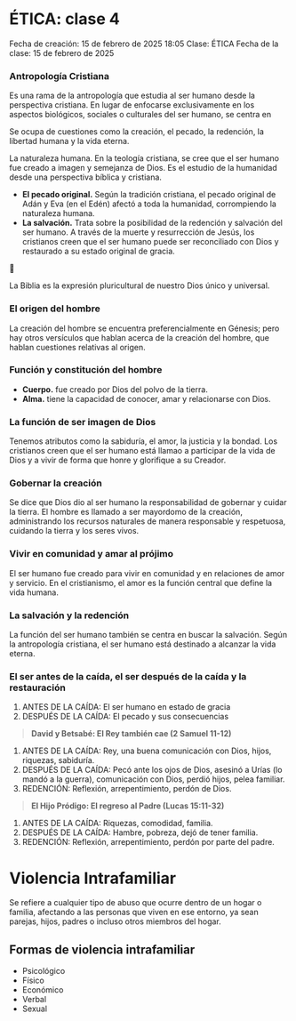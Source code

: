 # ÉTICA: clase 4

Fecha de creación: 15 de febrero de 2025 18:05
Clase: ÉTICA
Fecha de la clase: 15 de febrero de 2025

### Antropología Cristiana

Es una rama de la antropología que estudia al ser humano desde la perspectiva cristiana. En lugar de enfocarse exclusivamente en los aspectos biológicos, sociales o culturales del ser humano, se centra en 

Se ocupa de cuestiones como la creación, el pecado, la redención, la libertad humana y la vida eterna.

La naturaleza humana. En la teología cristiana, se cree que el ser humano fue creado a imagen y semejanza de Dios. Es el estudio de la humanidad desde una perspectiva bíblica y cristiana.

- **El pecado original.** Según la tradición cristiana, el pecado original de Adán y Eva (en el Edén) afectó a toda la humanidad, corrompiendo la naturaleza humana.
- **La salvación.** Trata sobre la posibilidad de la redención y salvación del ser humano. A través de la muerte y resurrección de Jesús, los cristianos creen que el ser humano puede ser reconciliado con Dios y restaurado a su estado original de gracia.

<aside>
📝

La Biblia es la expresión pluricultural de nuestro Dios único y universal.

</aside>

### El origen del hombre

La creación del hombre se encuentra preferencialmente en Génesis; pero hay otros versículos que hablan acerca de la creación del hombre, que hablan cuestiones relativas al origen.

### Función y constitución del hombre

- **Cuerpo.** fue creado por Dios del polvo de la tierra.
- **Alma.** tiene la capacidad de conocer, amar y relacionarse con Dios.

### La función de ser imagen de Dios

Tenemos atributos como la sabiduría, el amor, la justicia y la bondad. Los cristianos creen que el ser humano está llamao a participar de la vida de Dios y a vivir de forma que honre y glorifique a su Creador.

### Gobernar la creación

Se dice que Dios dio al ser humano la responsabilidad de gobernar y cuidar la tierra. El hombre es llamado a ser mayordomo de la creación, administrando los recursos naturales de manera responsable y respetuosa, cuidando la tierra y los seres vivos.

### Vivir en comunidad y amar al prójimo

El ser humano fue creado para vivir en comunidad y en relaciones de amor y servicio. En el cristianismo, el amor es la función central que define la vida humana.

### La salvación y la redención

La función del ser humano también se centra en buscar la salvación. Según la antropología cristiana, el ser humano está destinado a alcanzar la vida eterna.

### El ser antes de la caída, el ser después de la caída y la restauración

1. ANTES DE LA CAÍDA: El ser humano en estado de gracia
2. DESPUÉS DE LA CAÍDA: El pecado y sus consecuencias

> **David y Betsabé: El Rey también cae (2 Samuel 11-12)**
> 
1. ANTES DE LA CAÍDA: Rey, una buena comunicación con Dios, hijos, riquezas, sabiduría.
2. DESPUÉS DE LA CAÍDA: Pecó ante los ojos de Dios, asesinó a Urías (lo mandó a la guerra), comunicación con Dios, perdió hijos, pelea familiar.
3. REDENCIÓN: Reflexión, arrepentimiento, perdón de Dios.

> **El Hijo Pródigo: El regreso al Padre (Lucas 15:11-32)**
> 
1. ANTES DE LA CAÍDA: Riquezas, comodidad, familia.
2. DESPUÉS DE LA CAÍDA: Hambre, pobreza, dejó de tener familia.
3. REDENCIÓN: Reflexión, arrepentimiento, perdón por parte del padre.

# Violencia Intrafamiliar

Se refiere a cualquier tipo de abuso que ocurre dentro de un hogar o familia, afectando a las personas que viven en ese entorno, ya sean parejas, hijos, padres o incluso otros miembros del hogar.

## Formas de violencia intrafamiliar

- Psicológico
- Físico
- Económico
- Verbal
- Sexual